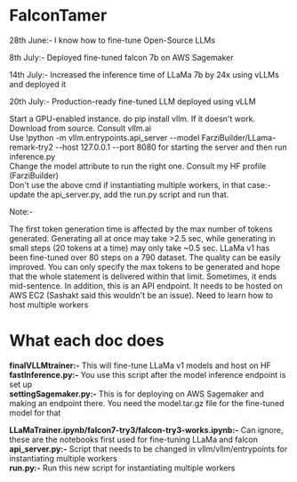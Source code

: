# FalconTamer
28th June:- I know how to fine-tune Open-Source LLMs

8th July:- Deployed fine-tuned falcon 7b on AWS Sagemaker

14th July:- Increased the inference time of LLaMa 7b by 24x using vLLMs and deployed it

20th July:- Production-ready fine-tuned LLM deployed using vLLM



Start a GPU-enabled instance. do pip install vllm. If it doesn't work. Download from source. Consult vllm.ai  
Use !python -m vllm.entrypoints.api_server --model FarziBuilder/LLama-remark-try2 --host 127.0.0.1 --port 8080 for starting the server and then run inference.py    
Change the model attribute to run the right one. Consult my HF profile (FarziBuilder)  
Don't use the above cmd if instantiating multiple workers, in that case:- update the api_server.py, add the run.py script and run that.

Note:-

The first token generation time is affected by the max number of tokens generated. Generating all at once may take >2.5 sec, while generating in small steps (20 tokens at a time) may only take ~0.5 sec.
LLaMa v1 has been fine-tuned over 80 steps on a 790 dataset. The quality can be easily improved.
You can only specify the max tokens to be generated and hope that the whole statement is delivered within that limit. Sometimes, it ends mid-sentence.
In addition, this is an API endpoint. It needs to be hosted on AWS EC2 (Sashakt said this wouldn't be an issue). 
Need to learn how to host multiple workers  

# What each doc does
**finalVLLMtrainer:-** This will fine-tune LLaMa v1 models and host on HF  
**fastInference.py:-** You use this script after the model inference endpoint is set up  
**settingSagemaker.py:-** This is for deploying on AWS Sagemaker and making an endpoint there. You need the model.tar.gz file for the fine-tuned model for that

**LLaMaTrainer.ipynb/falcon7-try3/falcon-try3-works.ipynb:-** Can ignore, these are the notebooks first used for fine-tuning LLaMa and falcon  
**api_server.py:-** Script that needs to be changed in vllm/vllm/entrypoints for instantiating multiple workers  
**run.py:-** Run this new script for instantiating multiple workers
